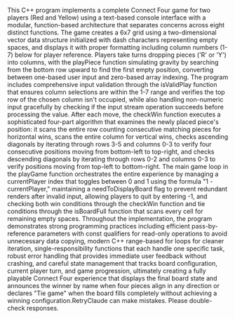 This C++ program implements a complete Connect Four game for two players (Red and Yellow) using a text-based console interface with a modular, function-based architecture that separates concerns across eight distinct functions. The game creates a 6x7 grid using a two-dimensional vector data structure initialized with dash characters representing empty spaces, and displays it with proper formatting including column numbers (1-7) below for player reference. Players take turns dropping pieces ('R' or 'Y') into columns, with the playPiece function simulating gravity by searching from the bottom row upward to find the first empty position, converting between one-based user input and zero-based array indexing. The program includes comprehensive input validation through the isValidPlay function that ensures column selections are within the 1-7 range and verifies the top row of the chosen column isn't occupied, while also handling non-numeric input gracefully by checking if the input stream operation succeeds before processing the value. After each move, the checkWin function executes a sophisticated four-part algorithm that examines the newly placed piece's position: it scans the entire row counting consecutive matching pieces for horizontal wins, scans the entire column for vertical wins, checks ascending diagonals by iterating through rows 3-5 and columns 0-3 to verify four consecutive positions moving from bottom-left to top-right, and checks descending diagonals by iterating through rows 0-2 and columns 0-3 to verify positions moving from top-left to bottom-right. The main game loop in the playGame function orchestrates the entire experience by managing a currentPlayer index that toggles between 0 and 1 using the formula "1 - currentPlayer," maintaining a needToDisplayBoard flag to prevent redundant renders after invalid input, allowing players to quit by entering -1, and checking both win conditions through the checkWin function and tie conditions through the isBoardFull function that scans every cell for remaining empty spaces. Throughout the implementation, the program demonstrates strong programming practices including efficient pass-by-reference parameters with const qualifiers for read-only operations to avoid unnecessary data copying, modern C++ range-based for loops for cleaner iteration, single-responsibility functions that each handle one specific task, robust error handling that provides immediate user feedback without crashing, and careful state management that tracks board configuration, current player turn, and game progression, ultimately creating a fully playable Connect Four experience that displays the final board state and announces the winner by name when four pieces align in any direction or declares "Tie game" when the board fills completely without achieving a winning configuration.RetryClaude can make mistakes. Please double-check responses.
